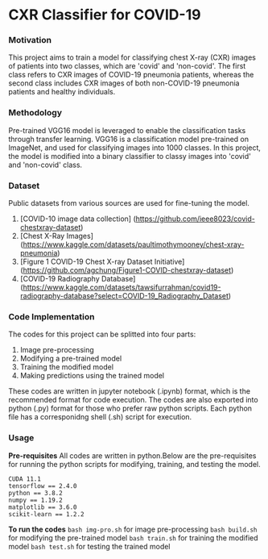 # CXR Classifier for COVID-19

### Motivation
This project aims to train a model for classifying chest X-ray (CXR) images of patients into two classes, which are 'covid' and 'non-covid'. The first class refers to CXR images of COVID-19 pneumonia patients, whereas the second class includes CXR images of both non-COVID-19 pneumonia patients and healthy individuals. 


### Methodology
Pre-trained VGG16 model is leveraged to enable the classification tasks through transfer learning. VGG16 is a classification model pre-trained on ImageNet, and used for classifying images into 1000 classes. In this project, the model is modified into a binary classifier to classy images into 'covid' and 'non-covid' class.


### Dataset
Public datasets from various sources are used for fine-tuning the model. 
1. [COVID-10 image data collection] (https://github.com/ieee8023/covid-chestxray-dataset)
2. [Chest X-Ray Images] (https://www.kaggle.com/datasets/paultimothymooney/chest-xray-pneumonia)
3. [Figure 1 COVID-19 Chest X-ray Dataset Initiative] (https://github.com/agchung/Figure1-COVID-chestxray-dataset)
4. [COVID-19 Radiography Database] (https://www.kaggle.com/datasets/tawsifurrahman/covid19-radiography-database?select=COVID-19_Radiography_Dataset)

### Code Implementation
The codes for this project can be splitted into four parts:
1. Image pre-processing 
2. Modifying a pre-trained model
3. Training the modified model
4. Making predictions using the trained model

These codes are written in jupyter notebook (.ipynb) format, which is the recommended format for code execution. 
The codes are also exported into python (.py) format for those who prefer raw python scripts. Each python file has a corresponidng shell (.sh) script for execution. 

### Usage
__Pre-requisites__
All codes are written in python.Below are the pre-requisites for running the python scripts for modifying, training, and testing the model. 
```
CUDA 11.1
tensorflow == 2.4.0 
python == 3.8.2
numpy == 1.19.2 
matplotlib == 3.6.0
scikit-learn == 1.2.2
```
__To run the codes__
```bash img-pro.sh``` for image pre-processing 
```bash build.sh``` for modifying the pre-trained model
```bash train.sh``` for training the modified model
```bash test.sh``` for testing the trained model

